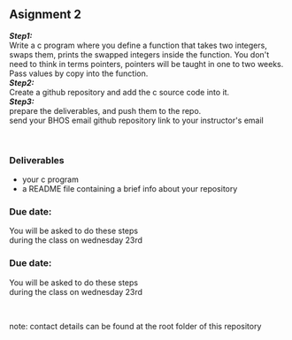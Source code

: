 ## Asignment 2
***Step1:***  
Write a c program where you define a function that takes two integers,  
swaps them, prints the swapped integers inside the function.
You don't need to think in terms pointers, pointers will be taught in one to two weeks.  
Pass values by copy into the function.  
***Step2:***  
Create a github repository and add the c source code into it.  
***Step3:***  
prepare the deliverables, and push them to the repo.  
send your BHOS email github repository link to your instructor's email


<br>

### Deliverables
- your c program
- a README file containing a brief info about your repository
### Due date:
You will be asked to do these steps  
during the class on wednesday 23rd


### Due date:
You will be asked to do these steps  
during the class on wednesday 23rd

<br>

note: contact details can be found at the root folder of this repository
